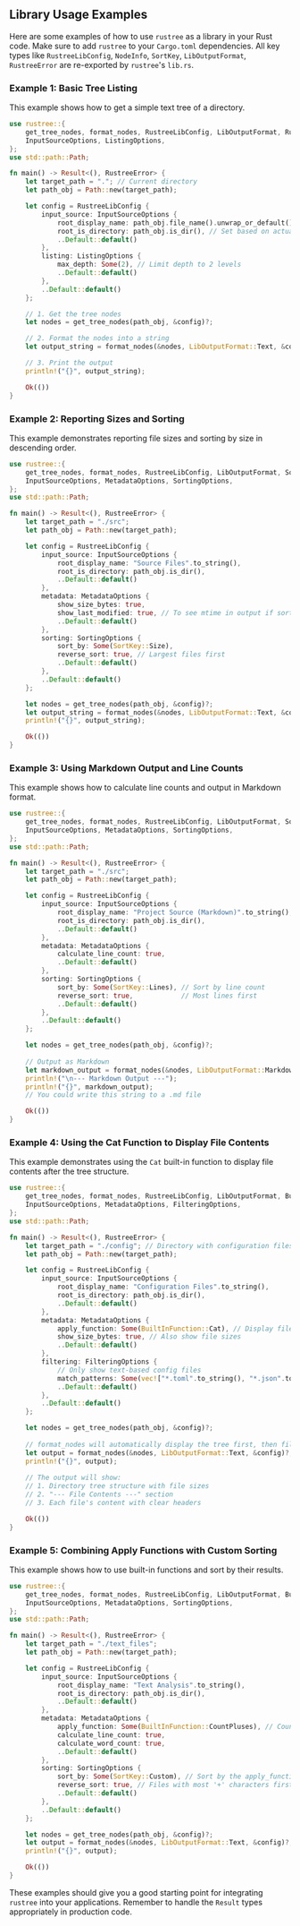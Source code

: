 ## Library Usage Examples

Here are some examples of how to use `rustree` as a library in your Rust code.
Make sure to add `rustree` to your `Cargo.toml` dependencies.
All key types like `RustreeLibConfig`, `NodeInfo`, `SortKey`, `LibOutputFormat`, `RustreeError` are re-exported by `rustree`'s `lib.rs`.

### Example 1: Basic Tree Listing

This example shows how to get a simple text tree of a directory.

```rust
use rustree::{
    get_tree_nodes, format_nodes, RustreeLibConfig, LibOutputFormat, RustreeError,
    InputSourceOptions, ListingOptions,
};
use std::path::Path;

fn main() -> Result<(), RustreeError> {
    let target_path = "."; // Current directory
    let path_obj = Path::new(target_path);

    let config = RustreeLibConfig {
        input_source: InputSourceOptions {
            root_display_name: path_obj.file_name().unwrap_or_default().to_string_lossy().into_owned(),
            root_is_directory: path_obj.is_dir(), // Set based on actual path
            ..Default::default()
        },
        listing: ListingOptions {
            max_depth: Some(2), // Limit depth to 2 levels
            ..Default::default()
        },
        ..Default::default()
    };

    // 1. Get the tree nodes
    let nodes = get_tree_nodes(path_obj, &config)?;

    // 2. Format the nodes into a string
    let output_string = format_nodes(&nodes, LibOutputFormat::Text, &config)?;

    // 3. Print the output
    println!("{}", output_string);

    Ok(())
}
```

### Example 2: Reporting Sizes and Sorting

This example demonstrates reporting file sizes and sorting by size in descending order.

```rust
use rustree::{
    get_tree_nodes, format_nodes, RustreeLibConfig, LibOutputFormat, SortKey, RustreeError,
    InputSourceOptions, MetadataOptions, SortingOptions,
};
use std::path::Path;

fn main() -> Result<(), RustreeError> {
    let target_path = "./src";
    let path_obj = Path::new(target_path);

    let config = RustreeLibConfig {
        input_source: InputSourceOptions {
            root_display_name: "Source Files".to_string(),
            root_is_directory: path_obj.is_dir(),
            ..Default::default()
        },
        metadata: MetadataOptions {
            show_size_bytes: true,
            show_last_modified: true, // To see mtime in output if sorting by size
            ..Default::default()
        },
        sorting: SortingOptions {
            sort_by: Some(SortKey::Size),
            reverse_sort: true, // Largest files first
            ..Default::default()
        },
        ..Default::default()
    };

    let nodes = get_tree_nodes(path_obj, &config)?;
    let output_string = format_nodes(&nodes, LibOutputFormat::Text, &config)?;
    println!("{}", output_string);

    Ok(())
}

```

### Example 3: Using Markdown Output and Line Counts

This example shows how to calculate line counts and output in Markdown format.

```rust
use rustree::{
    get_tree_nodes, format_nodes, RustreeLibConfig, LibOutputFormat, SortKey, RustreeError,
    InputSourceOptions, MetadataOptions, SortingOptions,
};
use std::path::Path;

fn main() -> Result<(), RustreeError> {
    let target_path = "./src";
    let path_obj = Path::new(target_path);

    let config = RustreeLibConfig {
        input_source: InputSourceOptions {
            root_display_name: "Project Source (Markdown)".to_string(),
            root_is_directory: path_obj.is_dir(),
            ..Default::default()
        },
        metadata: MetadataOptions {
            calculate_line_count: true,
            ..Default::default()
        },
        sorting: SortingOptions {
            sort_by: Some(SortKey::Lines), // Sort by line count
            reverse_sort: true,            // Most lines first
            ..Default::default()
        },
        ..Default::default()
    };

    let nodes = get_tree_nodes(path_obj, &config)?;
    
    // Output as Markdown
    let markdown_output = format_nodes(&nodes, LibOutputFormat::Markdown, &config)?;
    println!("\n--- Markdown Output ---");
    println!("{}", markdown_output);
    // You could write this string to a .md file

    Ok(())
}
```

### Example 4: Using the Cat Function to Display File Contents

This example demonstrates using the `Cat` built-in function to display file contents after the tree structure.

```rust
use rustree::{
    get_tree_nodes, format_nodes, RustreeLibConfig, LibOutputFormat, BuiltInFunction, RustreeError,
    InputSourceOptions, MetadataOptions, FilteringOptions,
};
use std::path::Path;

fn main() -> Result<(), RustreeError> {
    let target_path = "./config"; // Directory with configuration files
    let path_obj = Path::new(target_path);

    let config = RustreeLibConfig {
        input_source: InputSourceOptions {
            root_display_name: "Configuration Files".to_string(),
            root_is_directory: path_obj.is_dir(),
            ..Default::default()
        },
        metadata: MetadataOptions {
            apply_function: Some(BuiltInFunction::Cat), // Display file contents
            show_size_bytes: true, // Also show file sizes
            ..Default::default()
        },
        filtering: FilteringOptions {
            // Only show text-based config files
            match_patterns: Some(vec!["*.toml".to_string(), "*.json".to_string(), "*.yaml".to_string()]),
            ..Default::default()
        },
        ..Default::default()
    };

    let nodes = get_tree_nodes(path_obj, &config)?;
    
    // format_nodes will automatically display the tree first, then file contents
    let output = format_nodes(&nodes, LibOutputFormat::Text, &config)?;
    println!("{}", output);
    
    // The output will show:
    // 1. Directory tree structure with file sizes
    // 2. "--- File Contents ---" section
    // 3. Each file's content with clear headers

    Ok(())
}
```

### Example 5: Combining Apply Functions with Custom Sorting

This example shows how to use built-in functions and sort by their results.

```rust
use rustree::{
    get_tree_nodes, format_nodes, RustreeLibConfig, LibOutputFormat, BuiltInFunction, SortKey, RustreeError,
    InputSourceOptions, MetadataOptions, SortingOptions,
};
use std::path::Path;

fn main() -> Result<(), RustreeError> {
    let target_path = "./text_files";
    let path_obj = Path::new(target_path);

    let config = RustreeLibConfig {
        input_source: InputSourceOptions {
            root_display_name: "Text Analysis".to_string(),
            root_is_directory: path_obj.is_dir(),
            ..Default::default()
        },
        metadata: MetadataOptions {
            apply_function: Some(BuiltInFunction::CountPluses), // Count '+' characters
            calculate_line_count: true,
            calculate_word_count: true,
            ..Default::default()
        },
        sorting: SortingOptions {
            sort_by: Some(SortKey::Custom), // Sort by the apply_function result
            reverse_sort: true, // Files with most '+' characters first
            ..Default::default()
        },
        ..Default::default()
    };

    let nodes = get_tree_nodes(path_obj, &config)?;
    let output = format_nodes(&nodes, LibOutputFormat::Text, &config)?;
    println!("{}", output);

    Ok(())
}
```

These examples should give you a good starting point for integrating `rustree` into your applications. Remember to handle the `Result` types appropriately in production code.